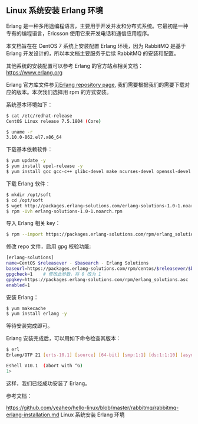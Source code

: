 ## Linux 系统安装 Erlang 环境

Erlang 是一种多用途编程语言，主要用于开发并发和分布式系统。它最初是一种专有的编程语言，Ericsson 使用它来开发电话和通信应用程序。

本文档旨在在 CentOS 7 系统上安装配置 Erlang 环境，因为 RabbitMQ 是基于 Erlang 开发设计的，所以本文档主要服务于后续 RabbitMQ 的安装和配置。

其他系统的安装配置可以参考 Erlang 的官方站点相关文档：<https://www.erlang.org>

Erlang 官方库文件参见[Erlang repository page](https://packages.erlang-solutions.com/erlang/), 我们需要根据我们的需要下载对应的版本。本次我们选择用 rpm 的方式安装。

系统基本环境如下：

```bash
$ cat /etc/redhat-release
CentOS Linux release 7.5.1804 (Core)

$ uname -r
3.10.0-862.el7.x86_64
```

下载基本依赖软件：

```bash
$ yum update -y
$ yum install epel-release -y
$ yum install gcc gcc-c++ glibc-devel make ncurses-devel openssl-devel autoconf git wget wxBase.x86_64
```

下载 Erlang 软件：

```bash
$ mkdir /opt/soft
$ cd /opt/soft
$ wget http://packages.erlang-solutions.com/erlang-solutions-1.0-1.noarch.rpm
$ rpm -Uvh erlang-solutions-1.0-1.noarch.rpm
```

导入 Erlang  相关 key：

```bash
$ rpm --import https://packages.erlang-solutions.com/rpm/erlang_solutions.asc
```

修改 repo 文件，启用 gpg 校验功能:

```bash
[erlang-solutions]
name=CentOS $releasever - $basearch - Erlang Solutions
baseurl=https://packages.erlang-solutions.com/rpm/centos/$releasever/$basearch
gpgcheck=1    # 修改此参数，将 0 改为 1
gpgkey=https://packages.erlang-solutions.com/rpm/erlang_solutions.asc
enabled=1
```

安装 Erlang：

```bash
$ yum makecache
$ yum install erlang -y
```

等待安装完成即可。

Erlang 安装完成后，可以用如下命令检查其版本：

```bash
$ erl
Erlang/OTP 21 [erts-10.1] [source] [64-bit] [smp:1:1] [ds:1:1:10] [async-threads:1] [hipe]

Eshell V10.1  (abort with ^G)
1>
```

这样，我们已经成功安装了 Erlang。


参考文档：

https://github.com/yeaheo/hello-linux/blob/master/rabbitmq/rabbitmq-erlang-installation.md  Linux 系统安装 Erlang 环境
